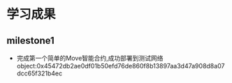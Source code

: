 # 学习成果

## milestone1
- 完成第一个简单的Move智能合约,成功部署到测试网络
object:0x45472db2ae0df01b50efd76de860f8b13897aa3d47a908d8a07dcc65f321b4ec